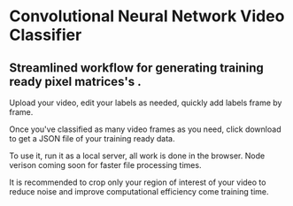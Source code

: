 # Convolutional Neural Network Video Classifier
## Streamlined workflow for generating training ready pixel matrices's . 

Upload your video, edit your labels as needed, quickly add labels frame by frame.

Once you've classified as many video frames as you need, click download to get a JSON file of your training ready data.

To use it, run it as a local server, all work is done in the browser. Node verison coming soon for faster file processing times.

It is recommended to crop only your region of interest of your video to reduce noise and improve computational efficiency come training time.
